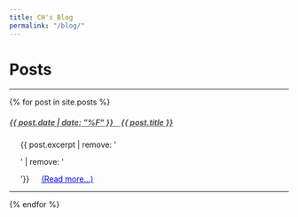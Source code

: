 ```yaml
---
title: CH's Blog
permalink: "/blog/"
---
```

<!-- style='font-weight: bold;' -->

# Posts
---
{% for post in site.posts %}
<h5 style="font-weight: bold;">
    <a href="{{ post.url }}" style="color:#505050;">
        {{ post.date | date: "%F" }} &ensp; {{ post.title }}
    </a>
</h5>
<div style="margin-left: 20px">
    <p>
        {{ post.excerpt | remove: '<p>' | remove: '</p>'}} &emsp;
        <a href="{{ post.url }}" style="color:blue;">(Read more...)</a>
    </p>
</div>
<hr>
{% endfor %}



